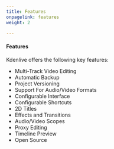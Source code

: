 ```yaml
---
title: Features
onpagelink: features
weight: 2

---
```


#### **Features**

Kdenlive offers the following key features:

*   Multi-Track Video Editing
*   Automatic Backup
*   Project Versioning
*   Support For Audio/Video Formats
*   Configurable Interface
*   Configurable Shortcuts
*   2D Titles
*   Effects and Transitions
*   Audio/Video Scopes
*   Proxy Editing
*   Timeline Preview
*   Open Source

 